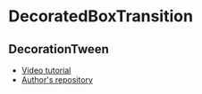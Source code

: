 # DecoratedBoxTransition
## DecorationTween

- [Video tutorial](https://youtu.be/teK_JUAZ8zU)
- [Author's repository](https://github.com/TheTechDesigner/DecoratedBoxTransition)